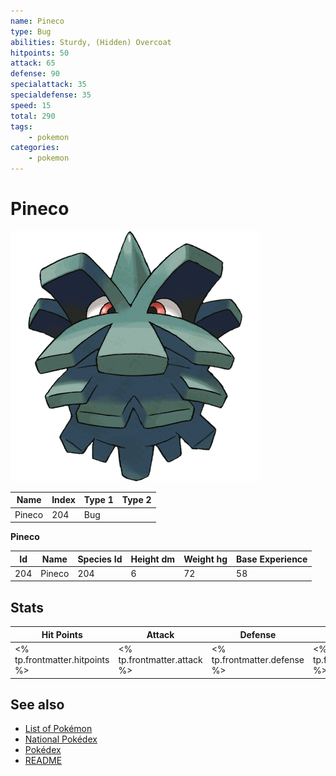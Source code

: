 ```yaml
---
name: Pineco
type: Bug
abilities: Sturdy, (Hidden) Overcoat
hitpoints: 50
attack: 65
defense: 90
specialattack: 35
specialdefense: 35
speed: 15
total: 290
tags:
    - pokemon
categories:
    - pokemon
---
```


# Pineco


![Pineco](images/204.png)

| **Name** | **Index** | **Type 1** | **Type 2** |
|----|----|----|----|
| Pineco | 204 | Bug  |  |

**Pineco** 




| **Id** | **Name** | **Species Id** | **Height dm** | **Weight hg** | **Base Experience** |
|--------|----------|----------------|------------|------------|---------------------|
| 204 | Pineco | 204 | 6 | 72 | 58 |



## Stats

| **Hit Points** | **Attack** | **Defense** | **Special Attack** | **Special Defense** | **Speed** | **Total** |
|----------------|------------|-------------|--------------------|---------------------|-----------|-----------|
| <% tp.frontmatter.hitpoints %> | <% tp.frontmatter.attack %> | <% tp.frontmatter.defense %> | <% tp.frontmatter.specialattack %> | <% tp.frontmatter.specialdefense %> | <% tp.frontmatter.speed %> | <% tp.frontmatter.total %> |

## See also

- [List of Pokémon](../pokemon.md)
- [National Pokédex](../national_pokedex.md)
- [Pokédex](../pokedex.md)
- [README](../README.md)
